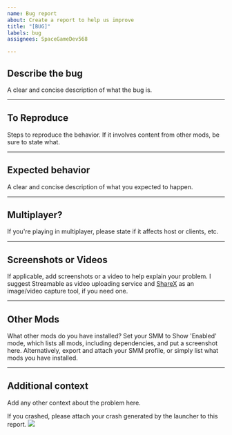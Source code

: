 ```yaml
---
name: Bug report
about: Create a report to help us improve
title: "[BUG]"
labels: bug
assignees: SpaceGameDev568

---
```


## Describe the bug

A clear and concise description of what the bug is.


---

## To Reproduce

Steps to reproduce the behavior. If it involves content from other mods, be sure to state what.


---

## Expected behavior

A clear and concise description of what you expected to happen.


---

## Multiplayer?

If you're playing in multiplayer, please state if it affects host or clients, etc.


---

## Screenshots or Videos

If applicable, add screenshots or a video to help explain your problem. I suggest Streamable as video uploading service and [ShareX](https://getsharex.com/) as an image/video capture tool, if you need one.


---

## Other Mods

What other mods do you have installed? Set your SMM to Show 'Enabled' mode, which lists all mods, including dependencies, and put a screenshot here. Alternatively, export and attach your SMM profile, or simply list what mods you have installed.


---

## Additional context

Add any other context about the problem here.


If you crashed, please attach your crash generated by the launcher to this report.
![](https://cdn.discordapp.com/attachments/555782140533407764/738104443849015387/unknown.png)
